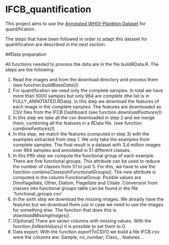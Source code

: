 # IFCB_quantification 

This project aims to use the [Annotated WHOI-Plankton Dataset](https://github.com/hsosik/WHOI-Plankton) for quantification.

The steps that have been followed in order to adapt this dataset for quantification are described in the next section.

##Data preparation

All functions needed to process the data are in the file buildRData.R. The steps are the following:

1. Read the images and from the download directory and process them (see function *buildBaseData()*)
2. For quantification we need only the complete samples. In total we have more than 5000 samples but only 964 are complete (the list is in FULLY_ANNOTATED.RData). In this step we download the features of each image in the complete samples. The features are downloaded as CSV files from the IFCB Dashboard (see function *downloadFeatures()*)
3. In this step we take all the csv downloaded in step 2 and we merge them, combining all the features in a RData file. (see function *combineFeatures()*)
4. In this step, we match the features (computed in step 3) with the examples extracted from step 1. We only take the examples from complete samples. The final result is a dataset with 3,4 million images over 964 samples and annotated in 51 different classes.
5. In this fifth step we compute the functional group of each example. There are five functional groups. This attribute can be used to reduce the number of classes from 51 to just 5. For this, we have to use the function *combineClassesInFunctionalGroups()*. The new attribute is computed in the column FunctionalGroup. Posible values are Dinoflagellata, Other, Diatom, Flagellate and Ciliate. Conversion from classes into functional groups table can be found in the file 'functional_groups.csv'.
6. In the sixth step we download the missing images. We already have the features but we download them just in case we need to use the images for something else. The function that does this is *downloadMissingImages()*.
7. [Optional] There are seven columns with missing values. With the function *fixNanValues()* it is possible to set them to 0.
8. Data export. With the function *exportToCSV()* we build a file IFCB.csv were the columns are: Sample, roi_number, Class,...features...


